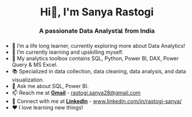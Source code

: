 <!-- ## Hi there!👋 I'm Sanya Rastogi
### A passionate Data Analyst! -->

<h1 align="center">Hi👋, I'm Sanya Rastogi </h1>
<h3 align="center">A passionate Data Analyst📊 from India </h3>


<!--**Sanyarastogi28/Sanyarastogi28** is a ✨ _special_ ✨ repository because its `README.md` (this file) appears on your GitHub profile. 

Here are some ideas to get you started:-->

- 🔭 I’m a life long learner, currently exploring more about Data Analytics!
- 🌱 I’m currently learning and upskilling myself. 
- 🧰 My analytics toolbox contains SQL, Python, Power BI, DAX, Power Query & MS Excel.
- 📚 Specialized in data collection, data cleaning, data analysis, and data visualization.
- 💬 Ask me about SQL, Power BI.
- 📫 Reach me at **[Gmail](mailto:rastogi.sanya28@gmail.com)** - rastogi.sanya28@gmail.com
- 🔗 Connect with me at **[LinkedIn](https://www.linkedin.com/in/rastogi-sanya/)** - www.linkedin.com/in/rastogi-sanya/
- ❤️ I love learning new things!
